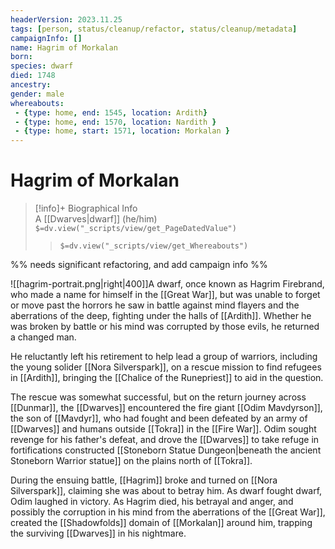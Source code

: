 ```yaml
---
headerVersion: 2023.11.25
tags: [person, status/cleanup/refactor, status/cleanup/metadata]
campaignInfo: []
name: Hagrim of Morkalan
born:
species: dwarf
died: 1748
ancestry:
gender: male
whereabouts: 
 - {type: home, end: 1545, location: Ardith}
 - {type: home, end: 1570, location: Nardith }
 - {type: home, start: 1571, location: Morkalan }
---
```

# Hagrim of Morkalan
>[!info]+ Biographical Info  
> A [[Dwarves|dwarf]] (he/him)  
> `$=dv.view("_scripts/view/get_PageDatedValue")`  
>> `$=dv.view("_scripts/view/get_Whereabouts")`

%% needs significant refactoring, and add campaign info %%

![[hagrim-portrait.png|right|400]]A dwarf, once known as Hagrim Firebrand, who made a name for himself in the [[Great War]], but was unable to forget or move past the horrors he saw in battle against mind flayers and the aberrations of the deep, fighting under the halls of [[Ardith]]. Whether he was broken by battle or his mind was corrupted by those evils, he returned a changed man. 

He reluctantly left his retirement to help lead a group of warriors, including the young solider [[Nora Silverspark]], on a rescue mission to find refugees in [[Ardith]], bringing the [[Chalice of the Runepriest]] to aid in the question. 

The rescue was somewhat successful, but on the return journey across [[Dunmar]], the [[Dwarves]] encountered the fire giant [[Odim Mavdyrson]], the son of [[Mavdyr]], who had fought and been defeated by an army of [[Dwarves]] and humans outside [[Tokra]] in the [[Fire War]]. Odim sought revenge for his father's defeat, and drove the [[Dwarves]] to take refuge in fortifications constructed  [[Stoneborn Statue Dungeon|beneath the ancient Stoneborn Warrior statue]] on the plains north of [[Tokra]]. 

During the ensuing battle, [[Hagrim]] broke and turned on [[Nora Silverspark]], claiming she was about to betray him. As dwarf fought dwarf, Odim laughed in victory. As Hagrim died, his betrayal and anger, and possibly the corruption in his mind from the aberrations of the [[Great War]], created the [[Shadowfolds]] domain of [[Morkalan]] around him, trapping the surviving [[Dwarves]] in his nightmare. 

